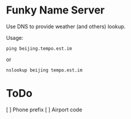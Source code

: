 
Funky Name Server
=

Use DNS to provide weather (and others) lookup.

Usage: 
    
    ping beijing.tempo.est.im

or 

    nslookup beijing tempo.est.im


ToDo
==

[ ] Phone prefix
[ ] Airport code